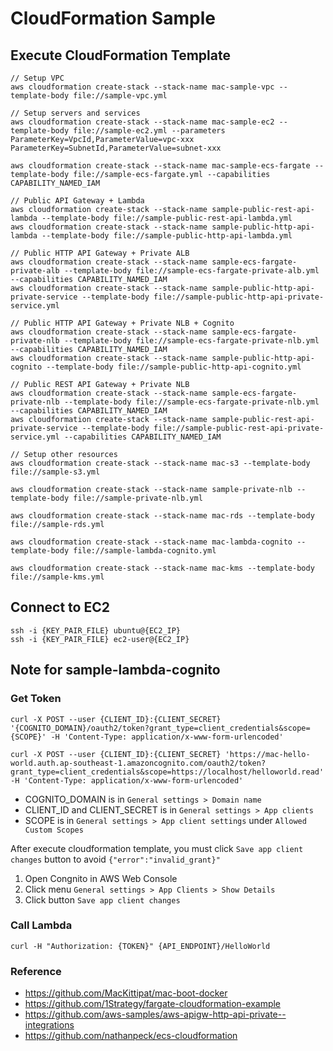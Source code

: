 # CloudFormation Sample

## Execute CloudFormation Template
```
// Setup VPC 
aws cloudformation create-stack --stack-name mac-sample-vpc --template-body file://sample-vpc.yml

// Setup servers and services
aws cloudformation create-stack --stack-name mac-sample-ec2 --template-body file://sample-ec2.yml --parameters ParameterKey=VpcId,ParameterValue=vpc-xxx ParameterKey=SubnetId,ParameterValue=subnet-xxx

aws cloudformation create-stack --stack-name mac-sample-ecs-fargate --template-body file://sample-ecs-fargate.yml --capabilities CAPABILITY_NAMED_IAM

// Public API Gateway + Lambda
aws cloudformation create-stack --stack-name sample-public-rest-api-lambda --template-body file://sample-public-rest-api-lambda.yml
aws cloudformation create-stack --stack-name sample-public-http-api-lambda --template-body file://sample-public-http-api-lambda.yml

// Public HTTP API Gateway + Private ALB
aws cloudformation create-stack --stack-name sample-ecs-fargate-private-alb --template-body file://sample-ecs-fargate-private-alb.yml --capabilities CAPABILITY_NAMED_IAM
aws cloudformation create-stack --stack-name sample-public-http-api-private-service --template-body file://sample-public-http-api-private-service.yml

// Public HTTP API Gateway + Private NLB + Cognito 
aws cloudformation create-stack --stack-name sample-ecs-fargate-private-nlb --template-body file://sample-ecs-fargate-private-nlb.yml --capabilities CAPABILITY_NAMED_IAM
aws cloudformation create-stack --stack-name sample-public-http-api-cognito --template-body file://sample-public-http-api-cognito.yml

// Public REST API Gateway + Private NLB
aws cloudformation create-stack --stack-name sample-ecs-fargate-private-nlb --template-body file://sample-ecs-fargate-private-nlb.yml --capabilities CAPABILITY_NAMED_IAM
aws cloudformation create-stack --stack-name sample-public-rest-api-private-service --template-body file://sample-public-rest-api-private-service.yml --capabilities CAPABILITY_NAMED_IAM

// Setup other resources
aws cloudformation create-stack --stack-name mac-s3 --template-body file://sample-s3.yml

aws cloudformation create-stack --stack-name sample-private-nlb --template-body file://sample-private-nlb.yml

aws cloudformation create-stack --stack-name mac-rds --template-body file://sample-rds.yml

aws cloudformation create-stack --stack-name mac-lambda-cognito --template-body file://sample-lambda-cognito.yml

aws cloudformation create-stack --stack-name mac-kms --template-body file://sample-kms.yml
```

## Connect to EC2
```
ssh -i {KEY_PAIR_FILE} ubuntu@{EC2_IP}
ssh -i {KEY_PAIR_FILE} ec2-user@{EC2_IP}
```

## Note for sample-lambda-cognito

### Get Token
```
curl -X POST --user {CLIENT_ID}:{CLIENT_SECRET} '{COGNITO_DOMAIN}/oauth2/token?grant_type=client_credentials&scope={SCOPE}' -H 'Content-Type: application/x-www-form-urlencoded'

curl -X POST --user {CLIENT_ID}:{CLIENT_SECRET} 'https://mac-hello-world.auth.ap-southeast-1.amazoncognito.com/oauth2/token?grant_type=client_credentials&scope=https://localhost/helloworld.read' -H 'Content-Type: application/x-www-form-urlencoded'
```

* COGNITO_DOMAIN is in `General settings > Domain name`
* CLIENT_ID and CLIENT_SECRET is in `General settings > App clients`
* SCOPE is in `General settings > App client settings` under `Allowed Custom Scopes`

After execute cloudformation template, you must click `Save app client changes` button to avoid `{"error":"invalid_grant}"`
1. Open Congnito in AWS Web Console
2. Click menu `General settings > App Clients > Show Details`
3. Click button `Save app client changes`

### Call Lambda
```
curl -H "Authorization: {TOKEN}" {API_ENDPOINT}/HelloWorld
```

### Reference 
* https://github.com/MacKittipat/mac-boot-docker
* https://github.com/1Strategy/fargate-cloudformation-example  
* https://github.com/aws-samples/aws-apigw-http-api-private--integrations
* https://github.com/nathanpeck/ecs-cloudformation
